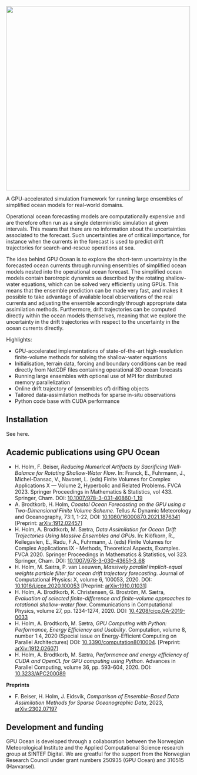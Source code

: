 
<img src="https://github.com/havahol/io-pages-test/assets/5363644/673ca82e-dc40-456b-8d49-4d29084f685a" width=500>

 
A GPU-accelerated simulation framework for running large ensembles of simplified ocean models for real-world domains.

Operational ocean forecasting models are computationally expensive and are therefore often run as a single deterministic simulation at given intervals. This means that there are no information about the uncertainties associated to the forecast. Such uncertainties are of critical importance, for instance when the currents in the forecast is used to predict drift trajectories for search-and-rescue operations at sea.

The idea behind GPU Ocean is to explore the short-term uncertainty in the forecasted ocean currents through running ensembles of simplified ocean models nested into the operational ocean forecast.
The simplified ocean models contain barotropic dynamics as described by the rotating shallow-water equations, which can be solved very efficiently using GPUs. 
This means that the ensemble prediction can be made very fast, and makes it possible to take advantage of available local observations of the real currents and adjusting the ensemble accordingly through appropriate data assimilation methods.
Furthermore, drift trajectories can be computed directly within the ocean models themselves, meaning that we explore the uncertainty in the drift trajectories with respect to the uncertainty in the ocean currents directly. 

Highlights:
* GPU-accelerated implementations of state-of-the-art high-resolution finite-volume methods for solving the shallow-water equations
* Initialisation, terrain data, forcing and boundary conditions can be read directly from NetCDF files containing operational 3D ocean forecasts
* Running large ensembles with optional use of MPI for distributed memory parallelization
* Online drift trajectory of (ensembles of) drifting objects
* Tailored data-assimilation methods for sparse in-situ observations
* Python code base with CUDA performance

## Installation
See here.

## Academic publications using GPU Ocean
* H. Holm, F. Beiser, *Reducing Numerical Artifacts by Sacrificing Well-Balance for Rotating Shallow-Water Flow*. In: Franck, E., Fuhrmann, J., Michel-Dansac, V., Navoret, L. (eds) Finite Volumes for Complex Applications X — Volume 2, Hyperbolic and Related Problems. FVCA 2023. Springer Proceedings in Mathematics & Statistics, vol 433. Springer, Cham. DOI: [10.1007/978-3-031-40860-1_19](https://doi.org/10.1007/978-3-031-40860-1_19)
*	A. Brodtkorb, H. Holm, *Coastal Ocean Forecasting on the GPU using a Two-Dimensional Finite Volume Scheme*. Tellus A: Dynamic Meteorology and Oceanography, 73:1, 1-22, DOI: [10.1080/16000870.2021.1876341](https://doi.org/10.1080/16000870.2021.1876341) [Preprint: [arXiv:1912.02457](https://arxiv.org/abs/1912.02457)]
*	H. Holm, A. Brodtkorb, M. Sætra, *Data Assimilation for Ocean Drift Trajectories Using Massive Ensembles and GPUs*. In: Klöfkorn, R., Keilegavlen, E., Radu, F.A., Fuhrmann, J. (eds) Finite Volumes for Complex Applications IX - Methods, Theoretical Aspects, Examples. FVCA 2020. Springer Proceedings in Mathematics & Statistics, vol 323. Springer, Cham. DOI: [10.1007/978-3-030-43651-3_68](https://doi.org/10.1007/978-3-030-43651-3_68)
*	H. Holm, M. Sætra, P. van Leeuwen, *Massively parallel implicit-equal weights particle filter for ocean drift trajectory forecasting*. Journal of Computational Physics: X, volume 6, 100053, 2020. DOI: [10.1016/j.jcpx.2020.100053](https://doi.org/10.1016/j.jcpx.2020.100053) [Preprint: [arXiv:1910.01031](https://arxiv.org/abs/1910.01031)]
* H. Holm, A. Brodtkorb, K. Christensen, G. Broström, M. Sætra, *Evaluation of selected finite-difference and finite-volume approaches to rotational shallow-water flow*. Communications in Computational Physics, volume 27, pp. 1234-1274, 2020. DOI: [10.4208/cicp.OA-2019-0033](https://doi.org/10.4208/cicp.OA-2019-0033)
* H. Holm, A. Brodtkorb, M. Sætra, *GPU Computing with Python: Performance, Energy Efficiency and Usability*. Computation, volume 8, number 1:4, 2020 (Special issue on Energy-Efficient Computing on Parallel Architectures) DOI: [10.3390/computation8010004](https://doi.org/10.3390/computation8010004). [Preprint: [arXiv:1912.02607](https://arxiv.org/abs/1912.02607)]
*	H. Holm, A. Brodtkorb, M. Sætra, *Performance and energy efficiency of CUDA and OpenCL for GPU computing using Python*. Advances in Parallel Computing, volume 36, pp. 593-604, 2020. DOI: [10.3233/APC200089](https://doi.org/10.3233/APC200089)


**Preprints**
* F. Beiser, H. Holm, J. Eidsvik, *Comparison of Ensemble-Based Data Assimilation Methods for Sparse Oceanographic Data*, 2023, [arXiv:2302.07197](https://arxiv.org/abs/2302.07197)



## Development and funding
GPU Ocean is developed through a collaboration between the Norwegian Meteorological Institute and the Applied Computational Science research group at SINTEF Digital. We are greatful for the support from the Norwegian Research Council under grant numbers 250935 (GPU Ocean) and 310515 (Havvarsel).
